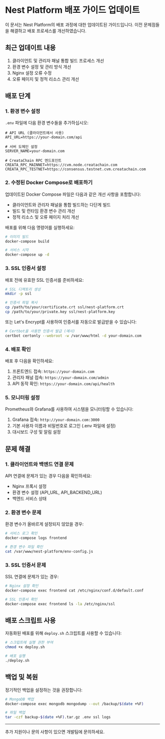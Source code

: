 # Nest Platform 배포 가이드 업데이트

이 문서는 Nest Platform의 배포 과정에 대한 업데이트된 가이드입니다. 이전 문제점들을 해결하고 배포 프로세스를 개선하였습니다.

## 최근 업데이트 내용

1. 클라이언트 및 관리자 패널 통합 빌드 프로세스 개선
2. 환경 변수 설정 및 관리 방식 개선
3. Nginx 설정 오류 수정
4. 오류 페이지 및 정적 리소스 관리 개선

## 배포 단계

### 1. 환경 변수 설정

`.env` 파일에 다음 환경 변수들을 추가하십시오:

```
# API URL (클라이언트에서 사용)
API_URL=https://your-domain.com/api

# 서버 도메인 설정
SERVER_NAME=your-domain.com

# CreataChain RPC 엔드포인트
CREATA_RPC_MAINNET=https://cvm.node.creatachain.com
CREATA_RPC_TESTNET=https://consensus.testnet.cvm.creatachain.com
```

### 2. 수정된 Docker Compose로 배포하기

업데이트된 Docker Compose 파일은 다음과 같은 개선 사항을 포함합니다:

- 클라이언트와 관리자 패널을 통합 빌드하는 다단계 빌드
- 빌드 및 런타임 환경 변수 관리 개선
- 정적 리소스 및 오류 페이지 처리 개선

배포를 위해 다음 명령어를 실행하세요:

```bash
# 이미지 빌드
docker-compose build

# 서비스 시작
docker-compose up -d
```

### 3. SSL 인증서 설정

배포 전에 유효한 SSL 인증서를 준비하세요:

```bash
# SSL 디렉토리 생성
mkdir -p ssl

# 인증서 파일 복사
cp /path/to/your/certificate.crt ssl/nest-platform.crt
cp /path/to/your/private.key ssl/nest-platform.key
```

또는 Let's Encrypt를 사용하여 인증서를 자동으로 발급받을 수 있습니다:

```bash
# Certbot을 사용한 인증서 발급 (예시)
certbot certonly --webroot -w /var/www/html -d your-domain.com
```

### 4. 배포 확인

배포 후 다음을 확인하세요:

1. 프론트엔드 접속: `https://your-domain.com`
2. 관리자 패널 접속: `https://your-domain.com/admin`
3. API 동작 확인: `https://your-domain.com/api/health`

### 5. 모니터링 설정

Prometheus와 Grafana를 사용하여 시스템을 모니터링할 수 있습니다:

1. Grafana 접속: `http://your-domain.com:3000`
2. 기본 사용자 이름과 비밀번호로 로그인 (.env 파일에 설정)
3. 대시보드 구성 및 알림 설정

## 문제 해결

### 1. 클라이언트와 백엔드 연결 문제

API 연결에 문제가 있는 경우 다음을 확인하세요:

- Nginx 프록시 설정
- 환경 변수 설정 (API_URL, API_BACKEND_URL)
- 백엔드 서비스 상태

### 2. 환경 변수 문제

환경 변수가 올바르게 설정되지 않았을 경우:

```bash
# 서비스 로그 확인
docker-compose logs frontend

# 환경 변수 파일 확인
cat /var/www/nest-platform/env-config.js
```

### 3. SSL 인증서 문제

SSL 연결에 문제가 있는 경우:

```bash
# Nginx 설정 확인
docker-compose exec frontend cat /etc/nginx/conf.d/default.conf

# SSL 인증서 확인
docker-compose exec frontend ls -la /etc/nginx/ssl
```

## 배포 스크립트 사용

자동화된 배포를 위해 `deploy.sh` 스크립트를 사용할 수 있습니다:

```bash
# 스크립트에 실행 권한 부여
chmod +x deploy.sh

# 배포 실행
./deploy.sh
```

## 백업 및 복원

정기적인 백업을 설정하는 것을 권장합니다:

```bash
# MongoDB 백업
docker-compose exec mongodb mongodump --out /backup/$(date +%F)

# 파일 백업
tar -czf backup-$(date +%F).tar.gz .env ssl logs
```

---

추가 지원이나 문의 사항이 있으면 개발팀에 문의하세요.
